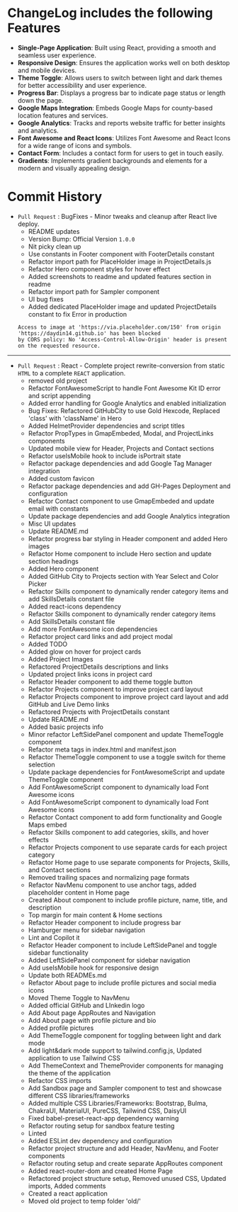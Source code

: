 # ChangeLog includes the following Features

- **Single-Page Application**: Built using React, providing a smooth and seamless user experience.
- **Responsive Design**: Ensures the application works well on both desktop and mobile devices.
- **Theme Toggle**: Allows users to switch between light and dark themes for better accessibility and user experience.
- **Progress Bar**: Displays a progress bar to indicate page status or length down the page.
- **Google Maps Integration**: Embeds Google Maps for county-based location features and services.
- **Google Analytics**: Tracks and reports website traffic for better insights and analytics.
- **Font Awesome and React Icons**: Utilizes Font Awesome and React Icons for a wide range of icons and symbols.
- **Contact Form**: Includes a contact form for users to get in touch easily.
- **Gradients**: Implements gradient backgrounds and elements for a modern and visually appealing design.

# Commit History

- `Pull Request` : BugFixes - Minor tweaks and cleanup after React live deploy.
  - README updates
  - Version Bump: Official Version `1.0.0`
  - Nit picky clean up
  - Use constants in Footer component with FooterDetails constant
  - Refactor import path for PlaceHolder image in ProjectDetails.js
  - Refactor Hero component styles for hover effect
  - Added screenshots to readme and updated features section in readme
  - Refactor import path for Sampler component
  - UI bug fixes
  - Added dedicated PlaceHolder image and updated ProjectDetails constant to fix Error in production
  ```
  Access to image at 'https://via.placeholder.com/150' from origin 'https://daydin14.github.io' has been blocked
  by CORS policy: No 'Access-Control-Allow-Origin' header is present on the requested resource.
  ```

---

- `Pull Request` : React - Complete project rewrite-conversion from static `HTML` to a complete `REACT` application.
  - removed old project
  - Refactor FontAwesomeScript to handle Font Awesome Kit ID error and script appending
  - Added error handling for Google Analytics and enabled initialization
  - Bug Fixes: Refactored GitHubCity to use Gold Hexcode, Replaced 'class' with 'className' in Hero
  - Added HelmetProvider dependencies and script titles
  - Refactor PropTypes in GmapEmbeded, Modal, and ProjectLinks components
  - Updated mobile view for Header, Projects and Contact sections
  - Refactor useIsMobile hook to include isPortrait state
  - Refactor package dependencies and add Google Tag Manager integration
  - Added custom favicon
  - Refactor package dependencies and add GH-Pages Deployment and configuration
  - Refactor Contact component to use GmapEmbeded and update email with constants
  - Update package dependencies and add Google Analytics integration
  - Misc UI updates
  - Update README.md
  - Refactor progress bar styling in Header component and added Hero images
  - Refactor Home component to include Hero section and update section headings
  - Added Hero component
  - Added GitHub City to Projects section with Year Select and Color Picker
  - Refactor Skills component to dynamically render category items and add SkillsDetails constant file
  - Added react-icons dependency
  - Refactor Skills component to dynamically render category items
  - Add SkillsDetails constant file
  - Add more FontAwesome icon dependencies
  - Refactor project card links and add project modal
  - Added TODO
  - Added glow on hover for project cards
  - Added Project Images
  - Refactored ProjectDetails descriptions and links
  - Updated project links icons in project card
  - Refactor Header component to add theme toggle button
  - Refactor Projects component to improve project card layout
  - Refactor Projects component to improve project card layout and add GitHub and Live Demo links
  - Refactored Projects with ProjectDetails constant
  - Update README.md
  - Added basic projects info
  - Minor refactor LeftSidePanel component and update ThemeToggle component
  - Refactor meta tags in index.html and manifest.json
  - Refactor ThemeToggle component to use a toggle switch for theme selection
  - Update package dependencies for FontAwesomeScript and update ThemeToggle component
  - Add FontAwesomeScript component to dynamically load Font Awesome icons
  - Add FontAwesomeScript component to dynamically load Font Awesome icons
  - Refactor Contact component to add form functionality and Google Maps embed
  - Refactor Skills component to add categories, skills, and hover effects
  - Refactor Projects component to use separate cards for each project category
  - Refactor Home page to use separate components for Projects, Skills, and Contact sections
  - Removed trailing spaces and normalizing page formats
  - Refactor NavMenu component to use anchor tags, added placeholder content in Home page
  - Created About component to include profile picture, name, title, and description
  - Top margin for main content & Home sections
  - Refactor Header component to include progress bar
  - Hamburger menu for sidebar navigation
  - Lint and Copilot it
  - Refactor Header component to include LeftSidePanel and toggle sidebar functionality
  - Added LeftSidePanel component for sidebar navigation
  - Add useIsMobile hook for responsive design
  - Update both READMEs.md
  - Refactor About page to include profile pictures and social media icons
  - Moved Theme Toggle to NavMenu
  - Added official GitHub and LInkedin logo
  - Add About page AppRoutes and Navigation
  - Add About page with profile picture and bio
  - Added profile pictures
  - Add ThemeToggle component for toggling between light and dark mode
  - Add light&dark mode support to tailwind.config.js, Updated application to use Tailwind CSS
  - Add ThemeContext and ThemeProvider components for managing the theme of the application
  - Refactor CSS imports
  - Add Sandbox page and Sampler component to test and showcase different CSS libraries/frameworks
  - Added multiple CSS Libraries/Frameworks: Bootstrap, Bulma, ChakraUI, MaterialUI, PureCSS, Tailwind CSS, DaisyUI
  - Fixed babel-preset-react-app dependency warning
  - Refactor routing setup for sandbox feature testing
  - Linted
  - Added ESLint dev dependency and configuration
  - Refactor project structure and add Header, NavMenu, and Footer components
  - Refactor routing setup and create separate AppRoutes component
  - Added react-router-dom and created Home Page
  - Refactored project structure setup, Removed unused CSS, Updated imports, Added comments
  - Created a react application
  - Moved old project to temp folder 'old/'
